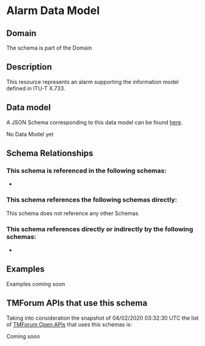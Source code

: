 # Alarm Data Model

## Domain

The  schema is part of the  Domain

## Description

This resource represents an alarm supporting the information model defined in ITU-T X.733.

## Data model

A JSON Schema corresponding to this data model can be found
[here](https://github.com/tmforum-rand/schemas/blob/candidates/Resource/Alarm.schema.json).

No Data Model yet

## Schema Relationships

### This schema is referenced in the following schemas:

-

### This schema references the following schemas directly:

This schema does not reference any other Schemas

### This schema references directly or indirectly by the following schemas:

-



## Examples

Examples coming soon

## TMForum APIs that use this schema

Taking into consideration the snapshot of 04/02/2020 03:32:30 UTC the list of [TMForum Open APIs](https://www.tmforum.org/open-apis/) that uses this schemas is:

Coming soon